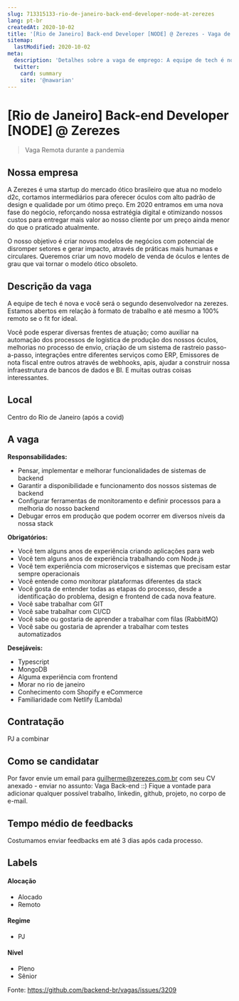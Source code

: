 ```yaml
---
slug: 713315133-rio-de-janeiro-back-end-developer-node-at-zerezes
lang: pt-br
createdAt: 2020-10-02
title: '[Rio de Janeiro] Back-end Developer [NODE] @ Zerezes - Vaga de Emprego'
sitemap:
  lastModified: 2020-10-02
meta:
  description: 'Detalhes sobre a vaga de emprego: A equipe de tech é nova e você será o segundo desenvolvedor na zerezes. Estamos abertos em relação à formato de trabalho e até mesmo a 100% remoto se o fit for ideal.  Você pode esperar diversas frentes de atuação; como auxiliar na automação dos processos de logística de produção dos nossos óculos, melhorias no processo de envio, criação de um sistema de rastreio passo-a-passo, integrações entre diferentes serviços como ERP, Emissores de nota fiscal entre outros através de webhooks, apis, ajudar a construir nossa infraestrutura de bancos de dados e BI. E muitas outras coisas interessantes.'
  twitter:
    card: summary
    site: '@nawarian'
---
```


# [Rio de Janeiro] Back-end Developer [NODE] @ Zerezes

<!--
==================================================
Caso a vaga for remoto durante a pandemia informar no texto "Remoto durante o covid"
==================================================
-->
<!-- 
==================================================
POR FAVOR, SÓ POSTE SE A VAGA FOR PARA BACK-END!

Não faça distinção de gênero no título da vaga.

Use: "Back-End Developer" ao invés de 
"Desenvolvedor Back-End" \o/

Exemplo: `[São Paulo] Back-End Developer @ NOME DA EMPRESA`
==================================================
-->
<!--
==================================================
Caso a vaga for remoto durante a pandemia deixar a linha abaixo
==================================================
-->
> Vaga Remota durante a pandemia

## Nossa empresa

A Zerezes é uma startup do mercado ótico brasileiro que atua no modelo d2c, cortamos intermediários para oferecer óculos com alto padrão de design e qualidade por um ótimo preço. Em 2020 entramos em uma nova fase do negócio, reforçando nossa estratégia digital e otimizando nossos custos para entregar mais valor ao nosso cliente por um preço ainda menor do que o praticado atualmente.

O nosso objetivo é criar novos modelos de negócios com potencial de disromper setores e gerar impacto, através de práticas mais humanas e circulares. Queremos criar um novo modelo de venda de óculos e lentes de grau que vai tornar o modelo ótico obsoleto.

## Descrição da vaga

A equipe de tech é nova e você será o segundo desenvolvedor na zerezes. Estamos abertos em relação à formato de trabalho e até mesmo a 100% remoto se o fit for ideal. 

Você pode esperar diversas frentes de atuação; como auxiliar na automação dos processos de logística de produção dos nossos óculos, melhorias no processo de envio, criação de um sistema de rastreio passo-a-passo, integrações entre diferentes serviços como ERP, Emissores de nota fiscal entre outros através de webhooks, apis, ajudar a construir nossa infraestrutura de bancos de dados e BI. E muitas outras coisas interessantes.

## Local

Centro do Rio de Janeiro (após a covid) 

## A vaga

**Responsabilidades:**
- Pensar, implementar e melhorar funcionalidades de sistemas de backend
- Garantir a disponibilidade e funcionamento dos nossos sistemas de backend
- Configurar ferramentas de monitoramento e definir processos para a melhoria do nosso backend
- Debugar erros em produção que podem ocorrer em diversos níveis da nossa stack

**Obrigatórios:**
- Você tem alguns anos de experiência criando aplicações para web
- Você tem alguns anos de experiência trabalhando com Node.js
- Você tem experiência com microserviços e sistemas que precisam estar sempre operacionais
- Você entende como monitorar plataformas diferentes da stack
- Você gosta de entender todas as etapas do processo, desde a identificação do problema, design e frontend de cada nova feature.
- Você sabe trabalhar com GIT 
- Você sabe trabalhar com CI/CD 
- Você sabe ou gostaria de aprender a trabalhar com filas (RabbitMQ) 
- Você sabe ou gostaria de aprender a trabalhar com testes automatizados

**Desejáveis:**
- Typescript
- MongoDB
- Alguma experiência com frontend
- Morar no rio de janeiro
- Conhecimento com Shopify e eCommerce
- Familiaridade com Netlify (Lambda)

## Contratação

PJ a combinar

## Como se candidatar

Por favor envie um email para guilherme@zerezes.com.br com seu CV anexado - enviar no assunto: Vaga Back-end ::)
Fique a vontade para adicionar qualquer possível trabalho, linkedin, github, projeto, no corpo de e-mail.

## Tempo médio de feedbacks

Costumamos enviar feedbacks em até 3 dias após cada processo.

## Labels
<!-- retire os labels que não fazem sentido à vaga -->

#### Alocação
- Alocado
- Remoto

#### Regime
- PJ

#### Nível
- Pleno
- Sênior



Fonte: https://github.com/backend-br/vagas/issues/3209